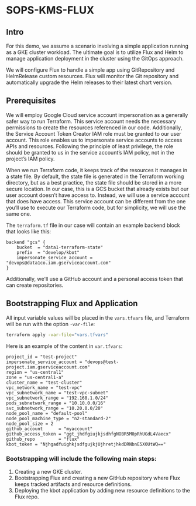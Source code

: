 # SOPS-KMS-FLUX
## Intro

For this demo, we assume a scenario involving a simple application running as a GKE cluster workload. The ultimate goal is to utilize Flux and Helm to manage application deployment in the cluster using the GitOps approach.

We will configure Flux to handle a simple app using GitRepository and HelmRelease custom resources. Flux will monitor the Git repository and automatically upgrade the Helm releases to their latest chart version.

## Prerequisites

We will employ Google Cloud service account impersonation as a generally safer way to run Terraform. This service account needs the necessary permissions to create the resources referenced in our code. Additionally, the Service Account Token Creator IAM role must be granted to our user account. This role enables us to impersonate service accounts to access APIs and resources. Following the principle of least privilege, the role should be granted to us in the service account’s IAM policy, not in the project’s IAM policy.

When we run Terraform code, it keeps track of the resources it manages in a state file. By default, the state file is generated in the Terraform working directory, but as a best practice, the state file should be stored in a more secure location. In our case, this is a GCS bucket that already exists but our user account doesn’t have access to. Instead, we will use a service account that does have access. This service account can be different from the one you’ll use to execute our Terraform code, but for simplicity, we will use the same one.

The `terraform.tf` file in our case will contain an example backend block that looks like this:

```hcl
backend "gcs" {
    bucket  = "data1-terraform-state"
    prefix  = "develop/kbot"
    impersonate_service_account = "devops@data1co.iam.gserviceaccount.com"
}
```

Additionally, we'll use a GitHub account and a personal access token that can create repositories.

## Bootstrapping Flux and Application

All input variable values will be placed in the `vars.tfvars` file, and Terraform will be run with the option `-var-file`:

```bash
terraform apply -var-file="vars.tfvars"
```

Here is an example of the content in `var.tfvars`:

```hcl
project_id = "test-project"
impersonate_service_account = "devops@test-project.iam.gserviceaccount.com"
region = "us-central1"
zone = "us-central1-a"
cluster_name = "test-cluster"
vpc_network_name = "test-vpc"
vpc_subnetwork_name = "test-vpc-subnet"
vpc_subnetwork_range = "192.168.1.0/24" 
pods_subnetwork_range = "10.10.0.0/16"
svc_subnetwork_range = "10.20.0.0/20"
node_pool_name = "default-pool"
node_pool_machine_type = "n2-standard-2"
node_pool_size = 2
github_account      = "myaccount"
github_access_token = "ggt_jhdfgiujkjsdhfgNOBR5M0pRhUGdL4Vaecx"
github_repo         = "flux"
kbot_token = "NjhgadfuighkjsdfgujkjUjhretjhkdDRNbnE5X0UtWQ=="
```

### Bootstrapping will include the following main steps:

1. Creating a new GKE cluster.
2. Bootstrapping Flux and creating a new GitHub repository where Flux keeps tracked artifacts and resource definitions.
3. Deploying the kbot application by adding new resource definitions to the Flux repo.